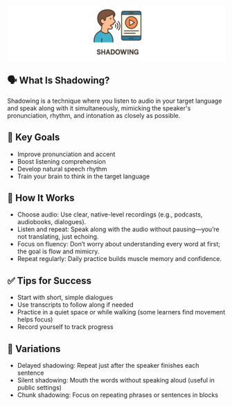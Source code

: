 ![Shadowing](assets/shadowing.png)

## 🗣️ What Is Shadowing?
Shadowing is a technique where you listen to audio in your target language and speak along with it simultaneously, mimicking the speaker's pronunciation, rhythm, and intonation as closely as possible.

## 🎯 Key Goals
- Improve pronunciation and accent
- Boost listening comprehension
- Develop natural speech rhythm
- Train your brain to think in the target language

## 🧠 How It Works
- Choose audio: Use clear, native-level recordings (e.g., podcasts, audiobooks, dialogues).
- Listen and repeat: Speak along with the audio without pausing—you’re not translating, just echoing.
- Focus on fluency: Don’t worry about understanding every word at first; the goal is flow and mimicry.
- Repeat regularly: Daily practice builds muscle memory and confidence.

## ✅ Tips for Success
- Start with short, simple dialogues
- Use transcripts to follow along if needed
- Practice in a quiet space or while walking (some learners find movement helps focus)
- Record yourself to track progress

## 🔄 Variations
- Delayed shadowing: Repeat just after the speaker finishes each sentence
- Silent shadowing: Mouth the words without speaking aloud (useful in public settings)
- Chunk shadowing: Focus on repeating phrases or sentences in blocks

